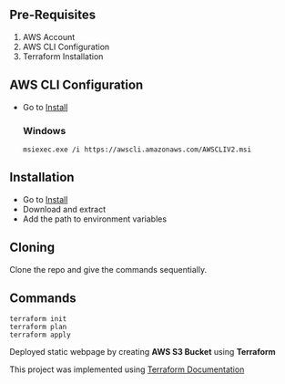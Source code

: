 ## Pre-Requisites
1. AWS Account
2. AWS CLI Configuration
3. Terraform Installation

## AWS CLI Configuration
- Go to [Install](https://docs.aws.amazon.com/cli/latest/userguide/getting-started-install.html)
  ### Windows
  ``` msiexec.exe /i https://awscli.amazonaws.com/AWSCLIV2.msi ```

## Installation
- Go to [Install](https://developer.hashicorp.com/terraform/install)
- Download and extract
- Add the path to environment variables

## Cloning
Clone the repo and give the commands sequentially.

## Commands
```
terraform init
terraform plan
terraform apply
```

Deployed static webpage by creating **AWS S3 Bucket** using **Terraform**

This project was implemented using [Terraform Documentation](https://registry.terraform.io/providers/hashicorp/aws/latest/docs/resources/s3_bucket.html)
